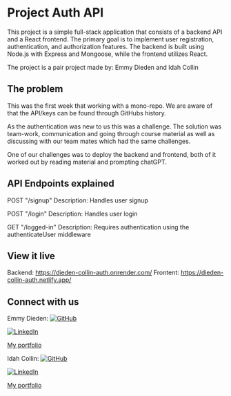 # Project Auth API

This project is a simple full-stack application that consists of a backend API and a React frontend. The primary goal is to implement user registration, authentication, and authorization features. The backend is built using Node.js with Express and Mongoose, while the frontend utilizes React.

The project is a pair project made by: Emmy Dieden and Idah Collin

## The problem

This was the first week that working with a mono-repo. We are aware of that the API/keys can be found through GitHubs history.

As the authentication was new to us this was a challenge. The solution was team-work, communication and going through course material as well as discussing with our team mates which had the same challenges.

One of our challenges was to deploy the backend and frontend, both of it worked out by reading material and prompting chatGPT.

## API Endpoints explained

POST "/signup"
Description: Handles user signup

POST "/login"
Description: Handles user login

GET "/logged-in"
Description: Requires authentication using the authenticateUser middleware

## View it live

Backend: https://dieden-collin-auth.onrender.com/
Frontent: https://dieden-collin-auth.netlify.app/

## Connect with us

Emmy Dieden:
[![GitHub](https://img.shields.io/badge/GitHub-black?style=flat-square&logo=github)](https://github.com/EmmyDieden)

[![LinkedIn](https://img.shields.io/badge/LinkedIn-blue?style=flat-square&logo=linkedin)](https://www.linkedin.com/in/emmy-dieden-774574283)

[My portfolio](https://emmy-dieden-portfolio.netlify.app/)

Idah Collin:
[![GitHub](https://img.shields.io/badge/GitHub-black?style=flat-square&logo=github)](https://github.com/IdahCollin)

[![LinkedIn](https://img.shields.io/badge/LinkedIn-blue?style=flat-square&logo=linkedin)](https://www.linkedin.com/in/idah-collin)

[My portfolio](https://idah-collin-portfolio.netlify.app/)
